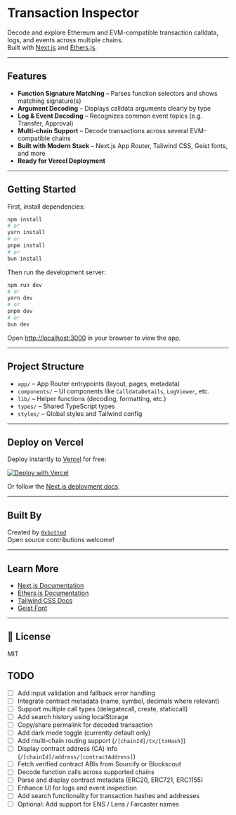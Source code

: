 # Transaction Inspector

Decode and explore Ethereum and EVM-compatible transaction calldata, logs, and events across multiple chains.  
Built with [Next.js](https://nextjs.org) and [Ethers.js](https://docs.ethers.org/).

---

## Features

- **Function Signature Matching** – Parses function selectors and shows matching signature(s)
- **Argument Decoding** – Displays calldata arguments clearly by type
- **Log & Event Decoding** – Recognizes common event topics (e.g. Transfer, Approval)
- **Multi-chain Support** – Decode transactions across several EVM-compatible chains
- **Built with Modern Stack** – Next.js App Router, Tailwind CSS, Geist fonts, and more
- **Ready for Vercel Deployment**

---

## Getting Started

First, install dependencies:

```bash
npm install
# or
yarn install
# or
pnpm install
# or
bun install
```

Then run the development server:

```bash
npm run dev
# or
yarn dev
# or
pnpm dev
# or
bun dev
```

Open [http://localhost:3000](http://localhost:3000) in your browser to view the app.

---

## Project Structure

- `app/` – App Router entrypoints (layout, pages, metadata)
- `components/` – UI components like `CalldataDetails`, `LogViewer`, etc.
- `lib/` – Helper functions (decoding, formatting, etc.)
- `types/` – Shared TypeScript types
- `styles/` – Global styles and Tailwind config

---

## Deploy on Vercel

Deploy instantly to [Vercel](https://vercel.com/new) for free:

[![Deploy with Vercel](https://vercel.com/button)](https://vercel.com/new)

Or follow the [Next.js deployment docs](https://nextjs.org/docs/app/building-your-application/deploying).

---

## Built By

Created by [`0xbotted`](mailto:0xbotted@gmail.com)  
Open source contributions welcome!

---

## Learn More

- [Next.js Documentation](https://nextjs.org/docs)
- [Ethers.js Documentation](https://docs.ethers.org/)
- [Tailwind CSS Docs](https://tailwindcss.com/docs)
- [Geist Font](https://vercel.com/font)

---

## 📄 License

MIT

## TODO

- [ ] Add input validation and fallback error handling
- [ ] Integrate contract metadata (name, symbol, decimals where relevant)
- [ ] Support multiple call types (delegatecall, create, staticcall)
- [ ] Add search history using localStorage
- [ ] Copy/share permalink for decoded transaction
- [ ] Add dark mode toggle (currently default only)
- [ ] Add multi-chain routing support (`/[chainId]/tx/[txHash]`)
- [ ] Display contract address (CA) info (`/[chainId]/address/[contractAddress]`)
- [ ] Fetch verified contract ABIs from Sourcify or Blockscout
- [ ] Decode function calls across supported chains
- [ ] Parse and display contract metadata (ERC20, ERC721, ERC1155)
- [ ] Enhance UI for logs and event inspection
- [ ] Add search functionality for transaction hashes and addresses
- [ ] Optional: Add support for ENS / Lens / Farcaster names
